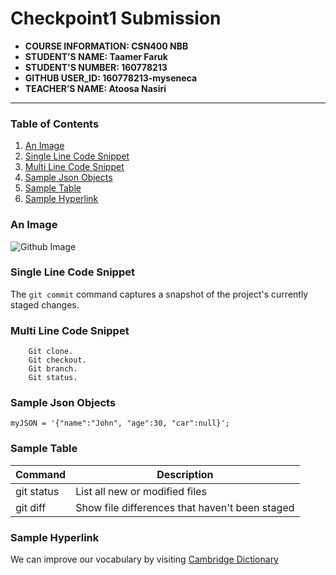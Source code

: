 # Checkpoint1 Submission


- **COURSE INFORMATION: CSN400 NBB**
- **STUDENT’S NAME: Taamer Faruk**
- **STUDENT'S NUMBER: 160778213**
- **GITHUB USER_ID: 160778213-myseneca**
- **TEACHER’S NAME: Atoosa Nasiri**

---

### Table of Contents

1. [An Image](#an-image)
2. [Single Line Code Snippet](#single-line-code-snippet)
3. [Multi Line Code Snippet](#multi-line-code-snippet)
4. [Sample Json Objects](#sample-json-objects)
5. [Sample Table](#sample-table)
6. [Sample Hyperlink](#sample-hyperlink)
 

### An Image
![Github Image](https://www.freecodecamp.org/news/content/images/2022/07/git-github.png)

### Single Line Code Snippet
The `git commit` command captures a snapshot of the project's currently staged changes.

### Multi Line Code Snippet
```
    Git clone. 
    Git checkout.
    Git branch.
    Git status.
```

### Sample Json Objects
```
myJSON = '{"name":"John", "age":30, "car":null}';
```

### Sample Table
| Command | Description |
| --- | --- |
| git status | List all new or modified files |
| git diff | Show file differences that haven't been staged |

### Sample Hyperlink
We can improve our vocabulary by visiting [Cambridge Dictionary](https://dictionary.cambridge.org/)
